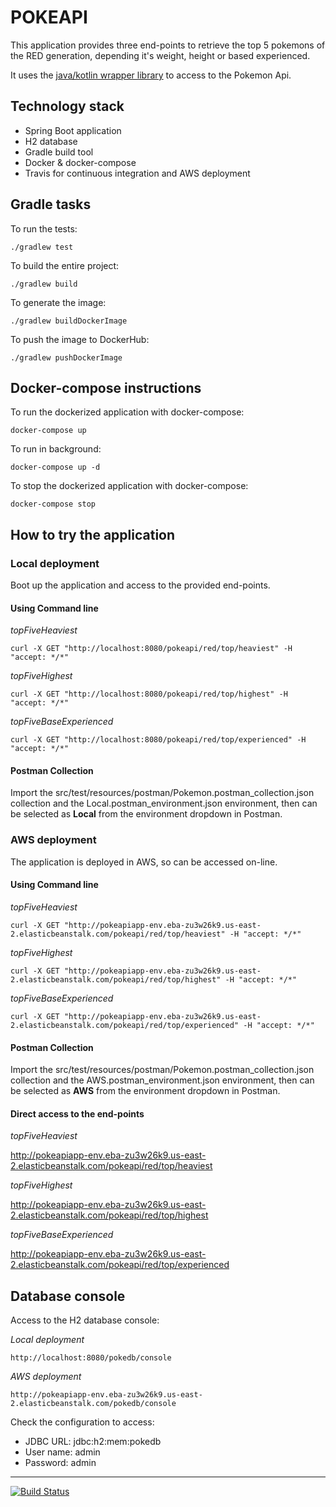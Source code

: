# POKEAPI 

This application provides three end-points to retrieve the top 5 pokemons of the RED generation,
 depending it's weight, height or based experienced.

It uses the [java/kotlin wrapper library](https://github.com/PokeAPI/pokekotlin "https://github.com/PokeAPI/pokekotlin") to access to the Pokemon Api.

## Technology stack
- Spring Boot application
- H2 database
- Gradle build tool
- Docker & docker-compose
- Travis for continuous integration and AWS deployment

## Gradle tasks
To run the tests:
```
./gradlew test
```

To build the entire project:
```
./gradlew build 
```

To generate the image:
```
./gradlew buildDockerImage
```

To push the image to DockerHub:
```
./gradlew pushDockerImage
```

## Docker-compose instructions
To run the dockerized application with docker-compose:
```
docker-compose up
```
To run in background:
```
docker-compose up -d
```
To stop the dockerized application with docker-compose:
```
docker-compose stop
```

## How to try the application
### Local deployment
Boot up the application and access to the provided end-points.

#### Using Command line
*topFiveHeaviest*
```
curl -X GET "http://localhost:8080/pokeapi/red/top/heaviest" -H "accept: */*"
```
*topFiveHighest*
```
curl -X GET "http://localhost:8080/pokeapi/red/top/highest" -H "accept: */*"
```
*topFiveBaseExperienced*
```
curl -X GET "http://localhost:8080/pokeapi/red/top/experienced" -H "accept: */*"
```
#### Postman Collection
Import the src/test/resources/postman/Pokemon.postman_collection.json collection and the
Local.postman_environment.json environment, then can be selected as **Local** from the environment 
dropdown in Postman.

### AWS deployment
The application is deployed in AWS, so can be accessed on-line.

#### Using Command line
*topFiveHeaviest*
```
curl -X GET "http://pokeapiapp-env.eba-zu3w26k9.us-east-2.elasticbeanstalk.com/pokeapi/red/top/heaviest" -H "accept: */*"
```
*topFiveHighest*
```
curl -X GET "http://pokeapiapp-env.eba-zu3w26k9.us-east-2.elasticbeanstalk.com/pokeapi/red/top/highest" -H "accept: */*"
```
*topFiveBaseExperienced*
```
curl -X GET "http://pokeapiapp-env.eba-zu3w26k9.us-east-2.elasticbeanstalk.com/pokeapi/red/top/experienced" -H "accept: */*"
```
#### Postman Collection
Import the src/test/resources/postman/Pokemon.postman_collection.json collection and the
AWS.postman_environment.json environment, then can be selected as **AWS** from the environment 
dropdown in Postman.

#### Direct access to the end-points
*topFiveHeaviest*

http://pokeapiapp-env.eba-zu3w26k9.us-east-2.elasticbeanstalk.com/pokeapi/red/top/heaviest

*topFiveHighest*

http://pokeapiapp-env.eba-zu3w26k9.us-east-2.elasticbeanstalk.com/pokeapi/red/top/highest

*topFiveBaseExperienced*

http://pokeapiapp-env.eba-zu3w26k9.us-east-2.elasticbeanstalk.com/pokeapi/red/top/experienced

## Database console
Access to the H2 database console:
 
*Local deployment*
```
http://localhost:8080/pokedb/console
```

*AWS deployment*
```
http://pokeapiapp-env.eba-zu3w26k9.us-east-2.elasticbeanstalk.com/pokedb/console
```

Check the configuration to access:

- JDBC URL: jdbc:h2:mem:pokedb
- User name: admin
- Password: admin

----
[![Build Status](https://travis-ci.com/jfdelolmo/pokeapi.svg?branch=master)](https://travis-ci.com/jfdelolmo/pokeapi)
